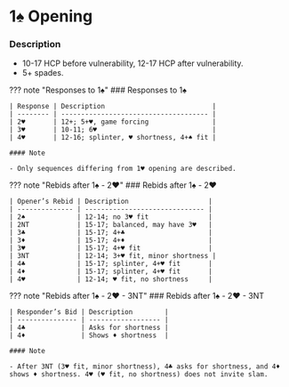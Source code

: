 # 1♠ Opening

### Description
- 10-17 HCP before vulnerability, 12-17 HCP after vulnerability.
- 5+ spades.

??? note "Responses to 1♠"
    ### Responses to 1♠

    | Response | Description                           |
    | -------- | ------------------------------------- |
    | 2♥       | 12+; 5+♥, game forcing                |
    | 3♥       | 10-11; 6♥                             |
    | 4♥       | 12-16; splinter, ♥ shortness, 4+♠ fit |

    #### Note

    - Only sequences differing from 1♥ opening are described.

??? note "Rebids after 1♠ - 2♥"
    ### Rebids after 1♠ - 2♥

    | Opener’s Rebid | Description                    |
    | -------------- | ------------------------------ |
    | 2♠             | 12-14; no 3♥ fit               |
    | 2NT            | 15-17; balanced, may have 3♥   |
    | 3♣             | 15-17; 4+♣                     |
    | 3♦             | 15-17; 4+♦                     |
    | 3♥             | 15-17; 4+♥ fit                 |
    | 3NT            | 12-14; 3+♥ fit, minor shortness |
    | 4♣             | 15-17; splinter, 4+♥ fit       |
    | 4♦             | 15-17; splinter, 4+♥ fit       |
    | 4♥             | 12-14; ♥ fit, no shortness     |

??? note "Rebids after 1♠ - 2♥ - 3NT"
    ### Rebids after 1♠ - 2♥ - 3NT

    | Responder’s Bid | Description        |
    | --------------- | ------------------ |
    | 4♣              | Asks for shortness |
    | 4♦              | Shows ♦ shortness  |

    #### Note

    - After 3NT (3♥ fit, minor shortness), 4♣ asks for shortness, and 4♦ shows ♦ shortness. 4♥ (♥ fit, no shortness) does not invite slam.
